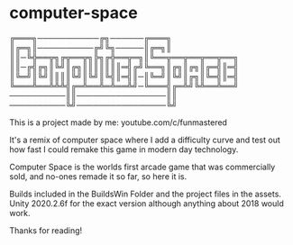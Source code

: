# computer-space
╔═══╗───────────╔╗──────╔═══╗
║╔═╗║──────────╔╝╚╗─────║╔═╗║
║║─╚╬══╦╗╔╦══╦╗╠╗╔╬══╦═╗║╚══╦══╦══╦══╦══╗
║║─╔╣╔╗║╚╝║╔╗║║║║║║║═╣╔╝╚══╗║╔╗║╔╗║╔═╣║═╣
║╚═╝║╚╝║║║║╚╝║╚╝║╚╣║═╣║─║╚═╝║╚╝║╔╗║╚═╣║═╣
╚═══╩══╩╩╩╣╔═╩══╩═╩══╩╝─╚═══╣╔═╩╝╚╩══╩══╝
──────────║║────────────────║║
──────────╚╝────────────────╚╝

This is a project made by me: youtube.com/c/funmastered

It's a remix of computer space where I add a difficulty curve and test out how fast I could remake this game in modern day technology.

Computer Space is the worlds first arcade game that was commercially sold, and no-ones remade it so far, so here it is.

Builds included in the BuildsWin Folder and the project files in the assets. Unity 2020.2.6f for the exact version although anything about 2018 would work.

Thanks for reading!
